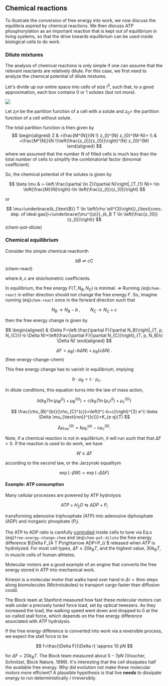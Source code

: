 ## Chemical reactions

To illustrate the conversion of free energy into work, we now discuss the equilibria aspired by chemical reactions. We then discuss ATP phosphorylation as an important reaction that is kept out of equilibrium in living systems, so that the drive towards equilibrium can be used inside biological cells to do work. 

### Dilute mixtures

The analysis of chemical reactions is only simple if one can assume that the relevant reactants are relatively dilute. For this case, we first need to analyze the chemical potential of dilute mixtures.

Let's divide up our entire space into cells of size $l^3$, such that, to a good approximation, each box contains 0 or $1$ solutes (but not more).

![](https://cdn.mathpix.com/cropped/2024_02_13_49b9f01954f567005214g-03.jpg?height=870&width=1807&top_left_y=4&top_left_x=304)

Let $z_{l} \equiv$ be the partition function of a cell with a solute and $z_{0}=$ the partition function of a cell without solute.

The total partition function is then given by
$$
\begin{aligned}
Z & =\frac{M^{N}}{N !} z_{l}^{N} z_{0}^{M-N}= \\
& =\frac{M^{N}}{N !}\left(\frac{z_{l}}{z_{0}}\right)^{N} z_{0}^{M} 
\end{aligned}
$$
where we assumed that the number $N$ of filled cells is much less than the total number of cells to simplify the combinatorial factor (binomial coefficient).

So, the chemical potential of the solutes is given by

$$
\beta \mu & =-\left.\frac{\partial \ln Z}{\partial N}\right|_{T_{1} N}=-\ln \left(\frac{M}{N}\right)-\ln \left(\frac{z_{l}}{z_{0}}\right)
$$

or

$$
\mu=\underbrace{k_{\text{B}} T \ln \left(\rho \ell^{3}\right)}_{\text{conc. dep. of ideal gas}}+\underbrace{\mu^{(o)}}_{k_B T  \ln \left(\frac{z_{0}}{z_{l}}\right)}
$$ (chem-pot-dilute)




### Chemical equilibrium

Consider the simple chemical reactionth

$$
b B \rightleftharpoons c C
$$ (chem-react)

where $b, c$ are stoichometric coefficients.

In equilibrium, the free energy $F\left(T, N_{B}, N_{C}\right)$ is minimal. $\Rightarrow$ Running {eq}`chem-react` in either direction should not change
the free energy $F$. So, imagine running {eq}`chem-react` once in the forward direction such that

$$
N_{B} \rightarrow N_{B}-b  \;,\qquad N_{C} \rightarrow N_{C}+c 
$$

then the free energy change is given by

$$
\begin{aligned}
& \Delta F=\left.\frac{\partial F}{\partial N_B}\right|_{T, p, N_{C}}(-b \Delta N)+\left(\frac{\partial F}{\partial N_{C}}\right)_{T, p, N_B}(c \Delta N)
\end{aligned}
$$

$$
\Delta F=\mu_{B}(-b \Delta N)+\mu_{B}(c \Delta N)\;.
$$ (free-energy-change-chem)

This free energy change has to vanish in equilibrium, implying 

$$
 \quad b \cdot \mu_{B}=c \cdot \mu_{c} .
$$

In dilute conditions, this equation turns into the law of mass action,

$$
b\left(k_{B} T \ln\left(\rho_{B} l^{3}\right)+\mu_{B}^{(0)}\right)=c\left(k_{B} T  \ln \left(\rho_{c} l^{3}\right)+\mu_{c}^{(0)}\right) 
$$

$$
\frac{\rho_{B}^{b}}{\rho_{C}^{c}}=\left(l^{-b+c}\right)^{3} e^{-\beta \Delta \mu_{\text{rxn}}^{(c)}}=K_{e q}(T) 
$$

$$
\Delta \mu_{\text{rxn}}^{(0)}=b \mu_{b}^{(a)}-c \mu_{c}^{(0)} .
$$



Note, if a chemical reaction is not in equilibrium, it will run such that that $\Delta F <0$. If the reaction is
used to do work, we have

$$
W \geqslant \Delta F
$$

according to the second law, or the Jarzynski equalitym

$$
\exp(-\beta W) = \exp(-\beta \Delta F)
$$


#### Example: ATP consumption

Many cellular processes are powered by ATP hydrolysis

$$
A T P + H_2 O\leftrightarrows A D P+P_i
$$ 

transforming adenosine triphosphate (ATP) into adenosine diphosphate (ADP) and inorganic phosphate ($P_i$).

The ATP to ADP ratio is carefully [controlled](https://book.bionumbers.org/how-much-energy-is-released-in-atp-hydrolysis/) inside cells to tune via Eq.s {eq}`free-energy-change-chem` and {eq}`chem-pot-dilute` the free energy difference $\Delta F_{A T P\rightarrow ADP+P_i} $ released when ATP is hydrolyzed. For most cell types, $\Delta F\approx 20k_B T$, and the highest value, $30 k_BT$, in muscle cells of human athletes. 



Molecular motors are a good example of 
an engine that converts the free energy stored in ATP into mechanical work. 


Kinesin is a molecular motor that walks hand over hand in $\Delta r= 8$nm steps along biomolecules (Mictrotubules) to transport cargo faster than diffusion could.

The Block team at Stanford measured how fast these molecular motors can walk under a precisely tuned force load, set by optical tweezers. As they increased the load, the walking speed went down and dropped to 0 at the so-called stall force, which depends on the free energy difference associated with ATP hydrolysis. 

If the free energy difference is converted into work via a reversible process, we expect the stall force to be 

$$
f=\frac{\Delta F}{\Delta r} \approx 10 pN
$$

for $\Delta F=20 k_BT$. The Block team measured about $5-7$pN (Visscher, Schnitzel, Block Nature, 1999). It's interesting that the cell dissipates half the available free energy. Why did evolution not make these molecular motors more efficient? A plausible hypothesis is that live **needs** to dissipate energy to run deterministically / irreversibly.



